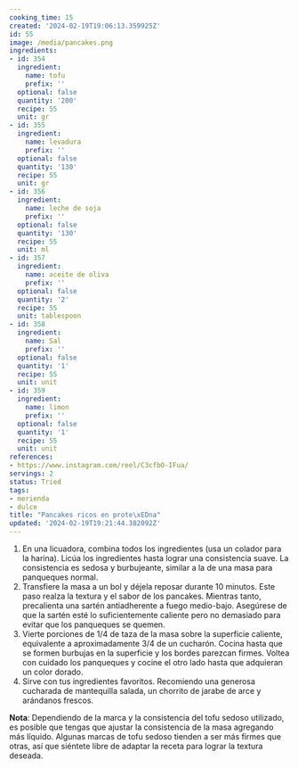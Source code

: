 ```yaml
---
cooking_time: 15
created: '2024-02-19T19:06:13.359925Z'
id: 55
image: /media/pancakes.png
ingredients:
- id: 354
  ingredient:
    name: tofu
    prefix: ''
  optional: false
  quantity: '200'
  recipe: 55
  unit: gr
- id: 355
  ingredient:
    name: levadura
    prefix: ''
  optional: false
  quantity: '130'
  recipe: 55
  unit: gr
- id: 356
  ingredient:
    name: leche de soja
    prefix: ''
  optional: false
  quantity: '130'
  recipe: 55
  unit: ml
- id: 357
  ingredient:
    name: aceite de oliva
    prefix: ''
  optional: false
  quantity: '2'
  recipe: 55
  unit: tablespoon
- id: 358
  ingredient:
    name: Sal
    prefix: ''
  optional: false
  quantity: '1'
  recipe: 55
  unit: unit
- id: 359
  ingredient:
    name: limon
    prefix: ''
  optional: false
  quantity: '1'
  recipe: 55
  unit: unit
references:
- https://www.instagram.com/reel/C3cfbO-IFua/
servings: 2
status: Tried
tags:
- merienda
- dulce
title: "Pancakes ricos en prote\xEDna"
updated: '2024-02-19T19:21:44.382092Z'
---
```


1. En una licuadora, combina todos los ingredientes (usa un colador para la harina). Licúa los ingredientes hasta lograr una consistencia suave. La consistencia es sedosa y burbujeante, similar a la de una masa para panqueques normal.
2. Transfiere la masa a un bol y déjela reposar durante 10 minutos. Este paso realza la textura y el sabor de los pancakes. Mientras tanto, precalienta una sartén antiadherente a fuego medio-bajo. Asegúrese de que la sartén esté lo suficientemente caliente pero no demasiado para evitar que los panqueques se quemen.
3. Vierte porciones de 1/4 de taza de la masa sobre la superficie caliente, equivalente a aproximadamente 3/4 de un cucharón. Cocina hasta que se formen burbujas en la superficie y los bordes parezcan firmes. Voltea con cuidado los panqueques y cocine el otro lado hasta que adquieran un color dorado.
4. Sirve con tus ingredientes favoritos. Recomiendo una generosa cucharada de mantequilla salada, un chorrito de jarabe de arce y arándanos frescos.

**Nota**: Dependiendo de la marca y la consistencia del tofu sedoso utilizado, es posible que tengas que ajustar la consistencia de la masa agregando más líquido. Algunas marcas de tofu sedoso tienden a ser más firmes que otras, así que siéntete libre de adaptar la receta para lograr la textura deseada.
